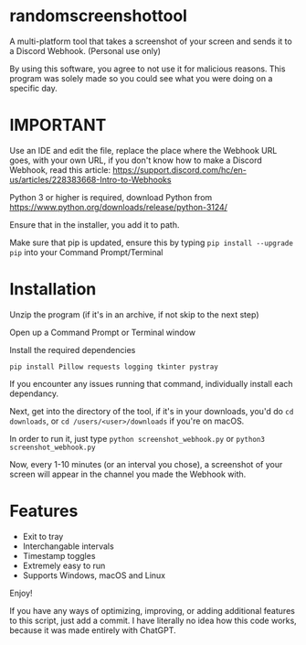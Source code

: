 # randomscreenshottool
A multi-platform tool that takes a screenshot of your screen and sends it to a Discord Webhook. (Personal use only)

By using this software, you agree to not use it for malicious reasons. This program was solely made so you could see what you were doing on a specific day.

# IMPORTANT
Use an IDE and edit the file, replace the place where the Webhook URL goes, with your own URL, if you don't know how to make a Discord Webhook, read this article: https://support.discord.com/hc/en-us/articles/228383668-Intro-to-Webhooks

Python 3 or higher is required, download Python from https://www.python.org/downloads/release/python-3124/

Ensure that in the installer, you add it to path.

Make sure that pip is updated, ensure this by typing ```pip install --upgrade pip``` into your Command Prompt/Terminal

# Installation
Unzip the program (if it's in an archive, if not skip to the next step)

Open up a Command Prompt or Terminal window

Install the required dependencies

```pip install Pillow requests logging tkinter pystray```

If you encounter any issues running that command, individually install each dependancy.

Next, get into the directory of the tool, if it's in your downloads, you'd do ```cd downloads```, or ```cd /users/<user>/downloads``` if you're on macOS.

In order to run it, just type ```python screenshot_webhook.py``` or ```python3 screenshot_webhook.py```

Now, every 1-10 minutes (or an interval you chose), a screenshot of your screen will appear in the channel you made the Webhook with.




# Features

- Exit to tray
- Interchangable intervals
- Timestamp toggles
- Extremely easy to run
- Supports Windows, macOS and Linux

Enjoy!




If you have any ways of optimizing, improving, or adding additional features to this script, just add a commit. I have literally no idea how this code works, because it was made entirely with ChatGPT.
